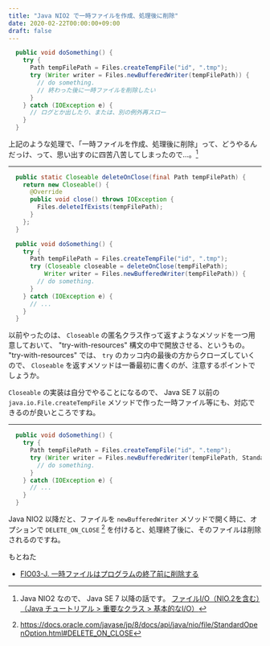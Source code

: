 ```yaml
---
title: "Java NIO2 で一時ファイルを作成、処理後に削除"
date: 2020-02-22T00:00:00+09:00
draft: false
---
```

```java
  public void doSomething() {
    try {
      Path tempFilePath = Files.createTempFile("id", ".tmp");
      try (Writer writer = Files.newBufferedWriter(tempFilePath)) {
        // do something.
        // 終わった後に一時ファイルを削除したい
      }
    } catch (IOException e) {
      // ログとか出したり、または、別の例外再スロー
    }
  }
```

上記のような処理で、「一時ファイルを作成、処理後に削除」って、どうやるんだっけ、って、思い出すのに四苦八苦してしまったので…。[^1]

_____

```java
  public static Closeable deleteOnClose(final Path tempFilePath) {
    return new Closeable() {
      @Override
      public void close() throws IOException {
        Files.deleteIfExists(tempFilePath);
      }
    };
  }

  public void doSomething() {
    try {
      Path tempFilePath = Files.createTempFile("id", ".tmp");
      try (Closeable closeable = deleteOnClose(tempFilePath);
          Writer writer = Files.newBufferedWriter(tempFilePath)) {
        // do something.
      }
    } catch (IOException e) {
      // ...
    }
  }
```

以前やったのは、 `Closeable` の匿名クラス作って返すようなメソッドを一つ用意しておいて、 "try-with-resources" 構文の中で開放させる、というもの。 "try-with-resources" では、 `try` のカッコ内の最後の方からクローズしていくので、 `Closeable` を返すメソッドは一番最初に書くのが、注意するポイントでしょうか。

`Closeable` の実装は自分でやることになるので、 Java SE 7 以前の `java.io.File.createTempFile` メソッドで作った一時ファイル等にも、対応できるのが良いところですね。

_____

```java
  public void doSomething() {
    try {
      Path tempFilePath = Files.createTempFile("id", ".temp");
      try (Writer writer = Files.newBufferedWriter(tempFilePath, StandardOpenOption.DELETE_ON_CLOSE)) {
        // do something.
      }
    } catch (IOException e) {
      // ...
    }
  }
```

Java NIO2 以降だと、ファイルを `newBufferedWriter` メソッドで開く時に、オプションで `DELETE_ON_CLOSE` [^2] を付けると、処理終了後に、そのファイルは削除されるのですね。

もとねた

- [FIO03-J. 一時ファイルはプログラムの終了前に削除する](https://www.jpcert.or.jp/java-rules/fio03-j.html "FIO03-J. 一時ファイルはプログラムの終了前に削除する") 

[^1]: Java NIO2 なので、 Java SE 7 以降の話です。 [ファイルI/O（NIO.2を含む）（Java チュートリアル > 重要なクラス > 基本的なI/O）](https://docs.oracle.com/cd/E26537_01/tutorial/essential/io/fileio.html)

[^2]: https://docs.oracle.com/javase/jp/8/docs/api/java/nio/file/StandardOpenOption.html#DELETE_ON_CLOSE